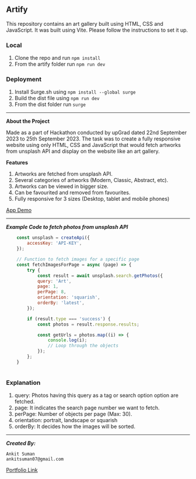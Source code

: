 ## Artify

This repository contains an art gallery built using HTML, CSS and JavaScript. It was built using Vite. Please follow the instructions to set it up.


### Local

1. Clone the repo and run ``npm install``
2. From the artify folder run ``npm run dev``

### Deployment

1. Install Surge.sh using ``npm install --global surge``
2. Build the dist file using ``npm run dev``
3. From the dist folder run ``surge``


***


**About the Project**

Made as a part of Hackathon conducted by upGrad dated 22nd September 2023 to 25th September 2023. The task was to create a fully responsive website using only HTML, CSS and JavaScript that would fetch artworks from unsplash API and display on the website like an art gallery.

**Features**

1. Artworks are fetched from unsplash API.
2. Several categories of artworks (Modern, Classic, Abstract, etc).
3. Artworks can be viewed in bigger size.
4. Can be favourited and removed from favourites.
5. Fully responsive for 3 sizes (Desktop, tablet and mobile phones)

[App Demo](https//www.myapp.com)



---

***Example Code to fetch photos from unsplash API***

```js
    const unsplash = createApi({
        accessKey: 'API-KEY',
    });

    // Function to fetch images for a specific page
    const fetchImagesForPage = async (page) => {
        try {
            const result = await unsplash.search.getPhotos({
            query: 'Art',
            page: 1,
            perPage: 8,
            orientation: 'squarish',
            orderBy: 'latest',
        });

        if (result.type === 'success') {
            const photos = result.response.results;

            const getUrls = photos.map((i) => {
                console.log(i);
                // Loop through the objects
            });
        };
    }
        
```

### Explanation

1. query: Photos having this query as a tag or search option option are fetched.
2. page: It indicates the search page number we want to fetch.
3. perPage: Number of objects per page (Max: 30).
4. orientation: portrait, landscape or squarish
5. orderBy: It decides how the images will be sorted.


***

***Created By:***

    Ankit Suman
    ankitsuman07@gmail.com
[Portfolio Link](https://ankitsuman.netlify.app/)